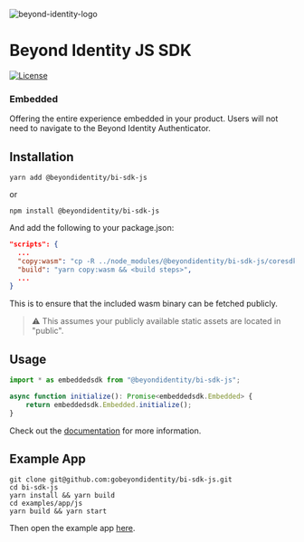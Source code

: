 ![beyond-identity-logo](https://user-images.githubusercontent.com/6578679/172954923-7a0c741a-8ee6-4ba3-a610-1b073f3eec59.png)

# Beyond Identity JS SDK

[![License](https://img.shields.io/badge/License-Apache%202.0-blue.svg)](https://opensource.org/licenses/Apache-2.0)

### Embedded

Offering the entire experience embedded in your product. Users will not need to navigate to the Beyond Identity Authenticator.

## Installation

```
yarn add @beyondidentity/bi-sdk-js
```
or 
```
npm install @beyondidentity/bi-sdk-js
```

And add the following to your package.json:

```json
"scripts": {
  ...
  "copy:wasm": "cp -R ../node_modules/@beyondidentity/bi-sdk-js/coresdk/dist/*.wasm public",
  "build": "yarn copy:wasm && <build steps>",
  ...
}
```

This is to ensure that the included wasm binary can be fetched publicly.

> :warning: This assumes your publicly available static assets are located in "public".

## Usage

```typescript
import * as embeddedsdk from "@beyondidentity/bi-sdk-js";

async function initialize(): Promise<embeddedsdk.Embedded> {
    return embeddedsdk.Embedded.initialize();
}
```
Check out the [documentation](https://developer.beyondidentity.com) for more information.

## Example App

```
git clone git@github.com:gobeyondidentity/bi-sdk-js.git
cd bi-sdk-js
yarn install && yarn build
cd examples/app/js
yarn build && yarn start
```

Then open the example app [here](http://192.168.1.178:8083).
